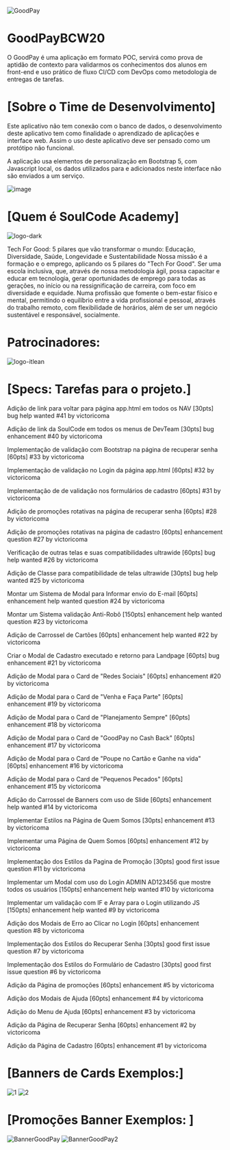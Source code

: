 ![GoodPay](https://user-images.githubusercontent.com/31005408/170073906-6fc8cc1b-03aa-413d-9285-7f9ceed20411.png)

# GoodPayBCW20
O GoodPay é uma aplicação em formato POC, servirá como prova de aptidão de contexto para validarmos os conhecimentos dos alunos em front-end e uso prático de fluxo CI/CD com DevOps como metodologia de entregas de tarefas.

# [Sobre o Time de Desenvolvimento]

Este aplicativo não tem conexão com o banco de dados, o desenvolvimento deste aplicativo tem como finalidade o aprendizado de aplicações e interface web. Assim o uso deste aplicativo deve ser pensado como um protótipo não funcional.

A aplicação usa elementos de personalização em Bootstrap 5, com Javascript local, os dados utilizados para e adicionados neste interface não são enviados a um serviço.


![image](https://user-images.githubusercontent.com/31005408/170058253-8fd3d02d-cfed-4bb7-9bcd-38733a637d8a.png)


# [Quem é SoulCode Academy]

![logo-dark](https://user-images.githubusercontent.com/31005408/170073698-5fbbed22-70c2-4501-a6dc-7bf62058116b.png)

Tech For Good: 5 pilares que vão transformar o mundo: Educação, Diversidade, Saúde, Longevidade e Sustentabilidade Nossa missão é a formação e o emprego, aplicando os 5 pilares do "Tech For Good". Ser uma escola inclusiva, que, através de nossa metodologia ágil, possa capacitar e educar em tecnologia, gerar oportunidades de emprego para todas as gerações, no início ou na ressignificação de carreira, com foco em diversidade e equidade. Numa profissão que fomente o bem-estar físico e mental, permitindo o equilíbrio entre a vida profissional e pessoal, através do trabalho remoto, com flexibilidade de horários, além de ser um negócio sustentável e responsável, socialmente.
# Patrocinadores:
![logo-itlean](https://user-images.githubusercontent.com/31005408/170073737-d4049f0a-7db3-4549-ad53-745c46319f26.png)

# [Specs: Tarefas para o projeto.]


Adição de link para voltar para página app.html em todos os NAV [30pts] bug help wanted
#41 by victoricoma 

Adição de link da SoulCode em todos os menus de DevTeam [30pts] bug enhancement
#40 by victoricoma 

Implementação de validação com Bootstrap na página de recuperar senha [60pts]
#33 by victoricoma 

Implementação de validação no Login da página app.html [60pts]
#32 by victoricoma 

Implementação de de validação nos formulários de cadastro [60pts]
#31 by victoricoma 

Adição de promoções rotativas na página de recuperar senha [60pts]
#28 by victoricoma 

Adição de promoções rotativas na página de cadastro [60pts] enhancement question
#27 by victoricoma 

Verificação de outras telas e suas compatibilidades ultrawide [60pts] bug help wanted
#26 by victoricoma 

Adição de Classe para compatibilidade de telas ultrawide [30pts] bug help wanted
#25 by victoricoma 

Montar um Sistema de Modal para Informar envio do E-mail [60pts] enhancement help wanted question
#24 by victoricoma 

Montar um Sistema validação Anti-Robô [150pts] enhancement help wanted question
#23 by victoricoma

Adição de Carrossel de Cartões [60pts] enhancement help wanted
#22 by victoricoma

Criar o Modal de Cadastro executado e retorno para Landpage [60pts] bug enhancement
#21 by victoricoma 

Adição de Modal para o Card de "Redes Sociais" [60pts] enhancement
#20 by victoricoma 

Adição de Modal para o Card de "Venha e Faça Parte" [60pts] enhancement
#19 by victoricoma 

Adição de Modal para o Card de "Planejamento Sempre" [60pts] enhancement
#18 by victoricoma 

Adição de Modal para o Card de "GoodPay no Cash Back" [60pts] enhancement
#17 by victoricoma 

Adição de Modal para o Card de "Poupe no Cartão e Ganhe na vida" [60pts] enhancement
#16 by victoricoma

Adição de Modal para o Card de "Pequenos Pecados" [60pts] enhancement
#15 by victoricoma

Adição do Carrossel de Banners com uso de Slide [60pts] enhancement help wanted
#14 by victoricoma 

Implementar Estilos na Página de Quem Somos [30pts] enhancement
#13 by victoricoma 

Implementar uma Página de Quem Somos [60pts] enhancement
#12 by victoricoma 

Implementação dos Estilos da Pagina de Promoção [30pts] good first issue question
#11 by victoricoma 

Implementar um Modal com uso do Login ADMIN AD123456 que mostre todos os usuários [150pts] enhancement help wanted
#10 by victoricoma 

Implementar um validação com IF e Array para o Login utilizando JS [150pts] enhancement help wanted
#9 by victoricoma 

Adição dos Modais de Erro ao Clicar no Login [60pts] enhancement question
#8 by victoricoma 

Implementação dos Estilos do Recuperar Senha [30pts] good first issue question
#7 by victoricoma 

Implementação dos Estilos do Formulário de Cadastro [30pts] good first issue question
#6 by victoricoma 

Adição da Página de promoções [60pts] enhancement
#5 by victoricoma 


Adição dos Modais de Ajuda [60pts] enhancement
#4 by victoricoma 

Adição do Menu de Ajuda [60pts] enhancement
#3 by victoricoma 

Adição da Página de Recuperar Senha [60pts] enhancement
#2 by victoricoma 

Adição da Página de Cadastro [60pts] enhancement
#1 by victoricoma 

# [Banners de Cards Exemplos:]
![1](https://user-images.githubusercontent.com/31005408/170073287-b5020d5a-7f49-4d50-9ff1-6c0a7ed0bc89.png)
![2](https://user-images.githubusercontent.com/31005408/170073361-ec579539-5a56-4c08-b35e-ec44703fe761.png)

# [Promoções Banner Exemplos: ]
![BannerGoodPay](https://user-images.githubusercontent.com/31005408/170073483-91e818ef-6a63-4578-888c-282336ff5d2a.png)
![BannerGoodPay2](https://user-images.githubusercontent.com/31005408/170073522-b0546394-3cf6-45e8-8cf4-dfd96b00b0ba.png)




